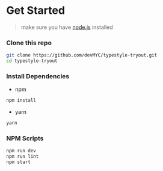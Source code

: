# Get Started

> make sure you have [node.js](https://nodejs.org/) installed

### Clone this repo

```bash
git clone https://github.com/devMYC/typestyle-tryout.git
cd typestyle-tryout
```

### Install Dependencies

- npm

```bash
npm install
```

- yarn

```bash
yarn
```

### NPM Scripts

```bash
npm run dev
npm run lint
npm start
```

